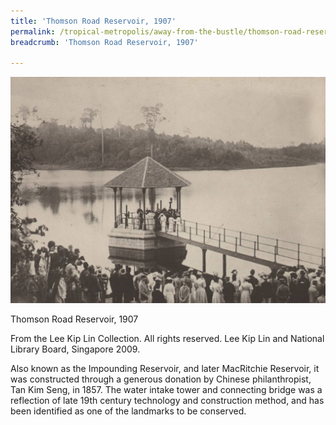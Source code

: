 ```yaml
---
title: 'Thomson Road Reservoir, 1907'
permalink: /tropical-metropolis/away-from-the-bustle/thomson-road-reservoir-1907/
breadcrumb: 'Thomson Road Reservoir, 1907'

---
```



![Thomson Road Reservoir, 1907](/images/Sub3-6.jpg)
<div class="custom-caption">
<div><p>Thomson Road Reservoir, 1907</p></div>
<div>From the Lee Kip Lin Collection. All rights reserved. Lee Kip Lin and National Library Board, Singapore 2009.</div>
</div>

Also known as the Impounding Reservoir, and later MacRitchie Reservoir, it was constructed through a generous donation by Chinese philanthropist, Tan Kim Seng, in 1857. The water intake tower and connecting bridge was a reflection of late 19th century technology and construction method, and has been identified as one of the landmarks to be conserved. 

 
